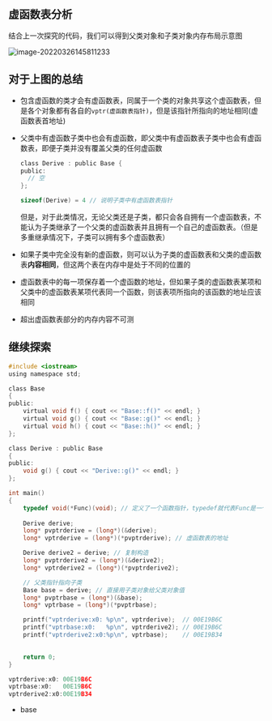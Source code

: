 ## 虚函数表分析

结合上一次探究的代码，我们可以得到父类对象和子类对象内存布局示意图

![image-20220326145811233](https://syz-picture.oss-cn-shenzhen.aliyuncs.com/image-20220326145811233.png)



## 对于上图的总结

- 包含虚函数的类才会有虚函数表，同属于一个类的对象共享这个虚函数表，但是各个对象都有各自的`vptr(虚函数表指针)`，但是该指针所指向的地址相同(虚函数表首地址)

- 父类中有虚函数子类中也会有虚函数，即父类中有虚函数表子类中也会有虚函数表，即便子类并没有覆盖父类的任何虚函数

  ```c
  class Derive : public Base {
  public:
  	// 空    
  };
  ```

  ```C
  sizeof(Derive) = 4 // 说明子类中有虚函数表指针
  ```

  但是，对于此类情况，无论父类还是子类，都只会各自拥有一个虚函数表，不能认为子类继承了一个父类的虚函数表并且拥有一个自己的虚函数表。（但是多重继承情况下，子类可以拥有多个虚函数表）

- 如果子类中完全没有新的虚函数，则可以认为子类的虚函数表和父类的虚函数表**内容相同**，但这两个表在内存中是处于不同的位置的

- 虚函数表中的每一项保存着一个虚函数的地址，但如果子类的虚函数表某项和父类中的虚函数表某项代表同一个函数，则该表项所指向的该函数的地址应该相同

- 超出虚函数表部分的内存内容不可测

## 继续探索

```c
#include <iostream>
using namespace std;

class Base
{
public:
	virtual void f() { cout << "Base::f()" << endl; }
	virtual void g() { cout << "Base::g()" << endl; }
	virtual void h() { cout << "Base::h()" << endl; }
};

class Derive : public Base
{
public:
	void g() { cout << "Derive::g()" << endl; }
};

int main()
{
	typedef void(*Func)(void); // 定义了一个函数指针，typedef就代表Func是一个函数指针类型，可以将它当作类型使用
	
	Derive derive;
	long* pvptrderive = (long*)(&derive);
	long* vptrderive = (long*)(*pvptrderive); // 虚函数表的地址

	Derive derive2 = derive; // 复制构造
	long* pvptrderive2 = (long*)(&derive2);
	long* vptrderive2 = (long*)(*pvptrderive2);

	// 父类指针指向子类
	Base base = derive; // 直接用子类对象给父类对象值
	long* pvptrbase = (long*)(&base);
	long* vptrbase = (long*)(*pvptrbase);

	printf("vptrderive:x0: %p\n", vptrderive);	// 00E19B6C
	printf("vptrbase:x0:   %p\n", vptrderive2); // 00E19B6C 
	printf("vptrderive2:x0:%p\n", vptrbase);	// 00E19B34
	

	return 0;
}
```

```c
vptrderive:x0: 00E19B6C
vptrbase:x0:   00E19B6C
vptrderive2:x0:00E19B34
```

- base